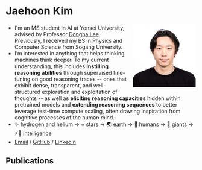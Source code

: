 # Jaehoon Kim

<style>
.headshot{
  float:right;
  width:clamp(100px,33%,200px);
  margin:0 0 1em 1em;
  aspect-ratio:1/1;
  height:auto;
  object-fit:cover;
}
</style>
<img src="assets/headshot.jpg" alt="Headshot" class="headshot">

- I'm an MS student in AI at Yonsei University, advised by Professor [Dongha Lee](https://donalee.github.io/). Previously, I received my BS in Physics and Computer Science from Sogang University.
- I’m interested in anything that helps thinking machines think deeper. To my current understanding, this includes **instilling reasoning abilities** through supervised fine-tuning on good reasoning traces -- ones that exhibit dense, transparent, and well-structured exploration and exploitation of thoughts -- as well as **eliciting reasoning capacities** hidden within pretrained models and **extending reasoning sequences** to better leverage test-time compute scaling, often drawing inspiration from cognitive processes of the human mind.
- ✨ hydrogen and helium → ⭐ stars → 🌏 earth → 👫 humans → 👣 giants → ⚡🧠 intelligence
- [Email](mailto:jaeh8nkim@sogang.ac.kr) / [GitHub](https://github.com/jaeh8nkim) / [LinkedIn](https://www.linkedin.com/in/jaeh8nkim)

## Publications
